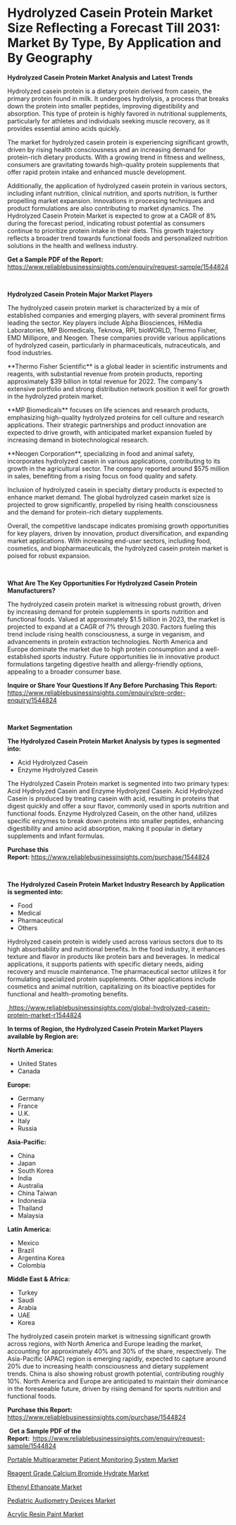 <p><h1>Hydrolyzed Casein Protein Market Size Reflecting a Forecast Till 2031: Market By Type, By Application and By Geography</h1></p><p><strong>Hydrolyzed Casein Protein Market Analysis and Latest Trends</strong></p>
<p><p>Hydrolyzed casein protein is a dietary protein derived from casein, the primary protein found in milk. It undergoes hydrolysis, a process that breaks down the protein into smaller peptides, improving digestibility and absorption. This type of protein is highly favored in nutritional supplements, particularly for athletes and individuals seeking muscle recovery, as it provides essential amino acids quickly.</p><p>The market for hydrolyzed casein protein is experiencing significant growth, driven by rising health consciousness and an increasing demand for protein-rich dietary products. With a growing trend in fitness and wellness, consumers are gravitating towards high-quality protein supplements that offer rapid protein intake and enhanced muscle development. </p><p>Additionally, the application of hydrolyzed casein protein in various sectors, including infant nutrition, clinical nutrition, and sports nutrition, is further propelling market expansion. Innovations in processing techniques and product formulations are also contributing to market dynamics. The Hydrolyzed Casein Protein Market is expected to grow at a CAGR of 8% during the forecast period, indicating robust potential as consumers continue to prioritize protein intake in their diets. This growth trajectory reflects a broader trend towards functional foods and personalized nutrition solutions in the health and wellness industry.</p></p>
<p><strong>Get a Sample PDF of the Report:&nbsp;</strong> <a href="https://www.reliablebusinessinsights.com/enquiry/request-sample/1544824?utm_campaign=1121&utm_medium=2&utm_source=Github&utm_content=ia&utm_term=08112024&utm_id=hydrolyzed-casein-protein">https://www.reliablebusinessinsights.com/enquiry/request-sample/1544824</a></p>
<p>&nbsp;</p>
<p><strong>Hydrolyzed Casein Protein Major Market Players</strong></p>
<p><p>The hydrolyzed casein protein market is characterized by a mix of established companies and emerging players, with several prominent firms leading the sector. Key players include Alpha Biosciences, HiMedia Laboratories, MP Biomedicals, Teknova, RPI, bioWORLD, Thermo Fisher, EMD Millipore, and Neogen. These companies provide various applications of hydrolyzed casein, particularly in pharmaceuticals, nutraceuticals, and food industries.</p><p>**Thermo Fisher Scientific** is a global leader in scientific instruments and reagents, with substantial revenue from protein products, reporting approximately $39 billion in total revenue for 2022. The company's extensive portfolio and strong distribution network position it well for growth in the hydrolyzed protein market.</p><p>**MP Biomedicals** focuses on life sciences and research products, emphasizing high-quality hydrolyzed proteins for cell culture and research applications. Their strategic partnerships and product innovation are expected to drive growth, with anticipated market expansion fueled by increasing demand in biotechnological research.</p><p>**Neogen Corporation**, specializing in food and animal safety, incorporates hydrolyzed casein in various applications, contributing to its growth in the agricultural sector. The company reported around $575 million in sales, benefiting from a rising focus on food quality and safety.</p><p>Inclusion of hydrolyzed casein in specialty dietary products is expected to enhance market demand. The global hydrolyzed casein market size is projected to grow significantly, propelled by rising health consciousness and the demand for protein-rich dietary supplements.</p><p>Overall, the competitive landscape indicates promising growth opportunities for key players, driven by innovation, product diversification, and expanding market applications. With increasing end-user sectors, including food, cosmetics, and biopharmaceuticals, the hydrolyzed casein protein market is poised for robust expansion.</p></p>
<p>&nbsp;</p>
<p><strong>What Are The Key Opportunities For Hydrolyzed Casein Protein Manufacturers?</strong></p>
<p><p>The hydrolyzed casein protein market is witnessing robust growth, driven by increasing demand for protein supplements in sports nutrition and functional foods. Valued at approximately $1.5 billion in 2023, the market is projected to expand at a CAGR of 7% through 2030. Factors fueling this trend include rising health consciousness, a surge in veganism, and advancements in protein extraction technologies. North America and Europe dominate the market due to high protein consumption and a well-established sports industry. Future opportunities lie in innovative product formulations targeting digestive health and allergy-friendly options, appealing to a broader consumer base.</p></p>
<p><strong>Inquire or Share Your Questions If Any Before Purchasing This Report:</strong> <a href="https://www.reliablebusinessinsights.com/enquiry/pre-order-enquiry/1544824?utm_campaign=1121&utm_medium=2&utm_source=Github&utm_content=ia&utm_term=08112024&utm_id=hydrolyzed-casein-protein">https://www.reliablebusinessinsights.com/enquiry/pre-order-enquiry/1544824</a></p>
<p>&nbsp;</p>
<p><strong>Market Segmentation</strong></p>
<p><strong>The Hydrolyzed Casein Protein Market Analysis by types is segmented into:</strong></p>
<p><ul><li>Acid Hydrolyzed Casein</li><li>Enzyme Hydrolyzed Casein</li></ul></p>
<p><p>The Hydrolyzed Casein Protein market is segmented into two primary types: Acid Hydrolyzed Casein and Enzyme Hydrolyzed Casein. Acid Hydrolyzed Casein is produced by treating casein with acid, resulting in proteins that digest quickly and offer a sour flavor, commonly used in sports nutrition and functional foods. Enzyme Hydrolyzed Casein, on the other hand, utilizes specific enzymes to break down proteins into smaller peptides, enhancing digestibility and amino acid absorption, making it popular in dietary supplements and infant formulas.</p></p>
<p><strong>Purchase this Report:&nbsp;</strong><a href="https://www.reliablebusinessinsights.com/purchase/1544824?utm_campaign=1121&utm_medium=2&utm_source=Github&utm_content=ia&utm_term=08112024&utm_id=hydrolyzed-casein-protein">https://www.reliablebusinessinsights.com/purchase/1544824</a></p>
<p>&nbsp;</p>
<p><strong>The Hydrolyzed Casein Protein Market Industry Research by Application is segmented into:</strong></p>
<p><ul><li>Food</li><li>Medical</li><li>Pharmaceutical</li><li>Others</li></ul></p>
<p><p>Hydrolyzed casein protein is widely used across various sectors due to its high absorbability and nutritional benefits. In the food industry, it enhances texture and flavor in products like protein bars and beverages. In medical applications, it supports patients with specific dietary needs, aiding recovery and muscle maintenance. The pharmaceutical sector utilizes it for formulating specialized protein supplements. Other applications include cosmetics and animal nutrition, capitalizing on its bioactive peptides for functional and health-promoting benefits.</p></p>
<p><a href="https://www.reliablebusinessinsights.com/global-hydrolyzed-casein-protein-market-r1544824?utm_campaign=1121&utm_medium=2&utm_source=Github&utm_content=ia&utm_term=08112024&utm_id=hydrolyzed-casein-protein">&nbsp;https://www.reliablebusinessinsights.com/global-hydrolyzed-casein-protein-market-r1544824</a></p>
<p><strong>In terms of Region, the Hydrolyzed Casein Protein Market Players available by Region are:</strong></p>
<p>
    <p> <strong> North America: </strong>
        <ul>
            <li>United States</li>
            <li>Canada</li>
        </ul>
        </p> 
    <p> <strong> Europe: </strong>
        <ul>
            <li>Germany</li>
            <li>France</li>
            <li>U.K.</li>
            <li>Italy</li>
            <li>Russia</li>
        </ul>
        </p> 
    <p> <strong> Asia-Pacific: </strong>
        <ul>
            <li>China</li>
            <li>Japan</li>
            <li>South Korea</li>
            <li>India</li>
            <li>Australia</li>
            <li>China Taiwan</li>
            <li>Indonesia</li>
            <li>Thailand</li>
            <li>Malaysia</li>
        </ul>
        </p> 
    <p> <strong> Latin America: </strong>
        <ul>
            <li>Mexico</li>
            <li>Brazil</li>
            <li>Argentina Korea</li>
            <li>Colombia</li>
        </ul>
        </p> 
    <p> <strong> Middle East & Africa: </strong>
        <ul>
            <li>Turkey</li>
            <li>Saudi</li>
            <li>Arabia</li>
            <li>UAE</li>
            <li>Korea</li>
        </ul>
    </p>
    </p>
<p><p>The hydrolyzed casein protein market is witnessing significant growth across regions, with North America and Europe leading the market, accounting for approximately 40% and 30% of the share, respectively. The Asia-Pacific (APAC) region is emerging rapidly, expected to capture around 20% due to increasing health consciousness and dietary supplement trends. China is also showing robust growth potential, contributing roughly 10%. North America and Europe are anticipated to maintain their dominance in the foreseeable future, driven by rising demand for sports nutrition and functional foods.</p></p>
<p><strong>Purchase this Report: </strong><a href="https://www.reliablebusinessinsights.com/purchase/1544824?utm_campaign=1121&utm_medium=2&utm_source=Github&utm_content=ia&utm_term=08112024&utm_id=hydrolyzed-casein-protein">https://www.reliablebusinessinsights.com/purchase/1544824</a></p>
<p>&nbsp;<strong>Get a Sample PDF of the Report:&nbsp;&nbsp;</strong><a href="https://www.reliablebusinessinsights.com/enquiry/request-sample/1544824?utm_campaign=1121&utm_medium=2&utm_source=Github&utm_content=ia&utm_term=08112024&utm_id=hydrolyzed-casein-protein">https://www.reliablebusinessinsights.com/enquiry/request-sample/1544824</a></p>
<p><strong></strong></p>
<p><p><a href="https://issuu.com/reportprime-2/docs/portable-multiparameter-patient-mon_2dd8dbf976c7b3?utm_campaign=1121&utm_medium=2&utm_source=Github&utm_content=ia&utm_term=08112024&utm_id=hydrolyzed-casein-protein">Portable Multiparameter Patient Monitoring System Market</a></p><p><a href="https://issuu.com/reportprime-2/docs/reagent-grade-calcium-bromide-hydra_1704cd9842f9e8?utm_campaign=1121&utm_medium=2&utm_source=Github&utm_content=ia&utm_term=08112024&utm_id=hydrolyzed-casein-protein">Reagent Grade Calcium Bromide Hydrate Market</a></p><p><a href="https://github.com/brindal51/Market-Research-Report-List-1/blob/main/ethenyl-ethanoate-market.md?utm_campaign=1121&utm_medium=2&utm_source=Github&utm_content=ia&utm_term=08112024&utm_id=hydrolyzed-casein-protein">Ethenyl Ethanoate Market</a></p><p><a href="https://issuu.com/reportprime-2/docs/pediatric-audiometry-devices-market_64af78a68bfe7b?utm_campaign=1121&utm_medium=2&utm_source=Github&utm_content=ia&utm_term=08112024&utm_id=hydrolyzed-casein-protein">Pediatric Audiometry Devices Market</a></p><p><a href="https://github.com/wendisyqf/Market-Research-Report-List-1/blob/main/acrylic-resin-paint-market.md?utm_campaign=1121&utm_medium=2&utm_source=Github&utm_content=ia&utm_term=08112024&utm_id=hydrolyzed-casein-protein">Acrylic Resin Paint Market</a></p></p>